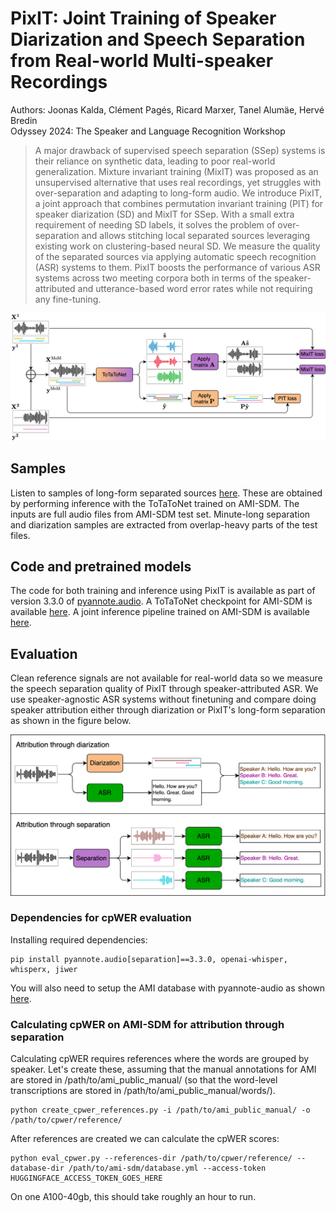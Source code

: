 # PixIT: Joint Training of Speaker Diarization and Speech Separation from Real-world Multi-speaker Recordings
Authors: Joonas Kalda, Clément Pagés, Ricard Marxer, Tanel Alumäe, Hervé Bredin  
Odyssey 2024: The Speaker and Language Recognition Workshop

> A major drawback of supervised speech separation (SSep) systems is their reliance on synthetic data, leading to poor real-world generalization. Mixture invariant training (MixIT) was proposed as an unsupervised alternative that uses real recordings, yet struggles with over-separation and adapting to long-form audio. We introduce PixIT, a joint approach that combines permutation invariant training (PIT) for speaker diarization (SD) and MixIT for SSep. With a small extra requirement of needing SD labels, it solves the problem of over-separation and allows stitching local separated sources leveraging existing work on clustering-based neural SD. We measure the quality of the separated sources via applying automatic speech recognition (ASR) systems to them. PixIT boosts the performance of various ASR systems across two meeting corpora both in terms of the speaker-attributed and utterance-based word error rates while not requiring any fine-tuning.

<img src="./pixit.png" alt="PixIT" width="800" />

## Samples
Listen to samples of long-form separated sources [here](https://joonaskalda.github.io/pixit/). These are obtained by performing inference with the ToTaToNet trained on AMI-SDM. The inputs are full audio files from AMI-SDM test set. Minute-long separation and diarization samples are extracted from overlap-heavy parts of the test files.

## Code and pretrained models 

The code for both training and inference using PixIT is available as part of version 3.3.0 of [pyannote.audio](https://github.com/pyannote/pyannote-audio). A ToTaToNet checkpoint for AMI-SDM is available [here](https://huggingface.co/pyannote/separation-ami-1.0). A joint inference pipeline trained on AMI-SDM is  available [here](https://huggingface.co/pyannote/speech-separation-ami-1.0).

## Evaluation
Clean reference signals are not available for real-world data so we measure the speech separation quality of PixIT through speaker-attributed ASR. We use speaker-agnostic ASR systems without finetuning and compare doing speaker attribution either through diarization or PixIT's long-form separation as shown in the figure below.  

<img src="./eval.png" alt="PixIT" width="600" />

### Dependencies for cpWER evaluation
Installing required dependencies: 
```
pip install pyannote.audio[separation]==3.3.0, openai-whisper, whisperx, jiwer
```
You will also need to setup the AMI database with pyannote-audio as shown [here](https://github.com/pyannote/AMI-diarization-setup/).

### Calculating cpWER on AMI-SDM for attribution through separation
Calculating cpWER requires references where the words are grouped by speaker. Let's create these, assuming that the manual annotations for AMI are stored in /path/to/ami_public_manual/ (so that the word-level transcriptions are stored in /path/to/ami_public_manual/words/).

```
python create_cpwer_references.py -i /path/to/ami_public_manual/ -o /path/to/cpwer/reference/
```

After references are created we can calculate the cpWER scores:

```
python eval_cpwer.py --references-dir /path/to/cpwer/reference/ --database-dir /path/to/ami-sdm/database.yml --access-token HUGGINGFACE_ACCESS_TOKEN_GOES_HERE
```

On one A100-40gb, this should take roughly an hour to run.
